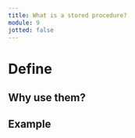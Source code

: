 ```yaml
---
title: What is a stored procedure?
module: 9
jotted: false
---
```


# Define

## Why use them?

## Example
